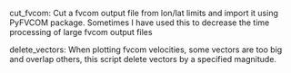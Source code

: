 cut_fvcom:   Cut a fvcom output file from lon/lat limits and import it using PyFVCOM package. Sometimes I have used this to decrease the time processing of large fvcom output files

delete_vectors:   When plotting fvcom velocities, some vectors are too big and overlap others, this script delete vectors by a specified magnitude.

